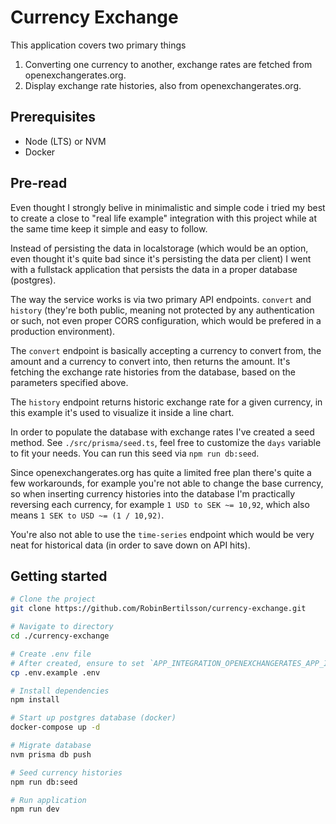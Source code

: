 # Currency Exchange

This application covers two primary things
1. Converting one currency to another, exchange rates are fetched from openexchangerates.org.
2. Display exchange rate histories, also from openexchangerates.org.

## Prerequisites
* Node (LTS) or NVM
* Docker

## Pre-read

Even thought I strongly belive in minimalistic and simple code i tried my best to create a close to "real life example" integration with this project while at the same time keep it simple and easy to follow.

Instead of persisting the data in localstorage (which would be an option, even thought it's quite bad since it's persisting the data per client) I went with a fullstack application that persists the data in a proper database (postgres).

The way the service works is via two primary API endpoints. `convert` and `history` (they're both public, meaning not protected by any authentication or such, not even proper CORS configuration, which would be prefered in a production environment).

The `convert` endpoint is basically accepting a currency to convert from, the amount and a currency to convert into, then returns the amount. It's fetching the exchange rate histories from the database, based on the parameters specified above.

The `history` endpoint returns historic exchange rate for a given currency, in this example it's used to visualize it inside a line chart.

In order to populate the database with exchange rates I've created a seed method. See `./src/prisma/seed.ts`, feel free to customize the `days` variable to fit your needs. You can run this seed via `npm run db:seed`.

Since openexchangerates.org has quite a limited free plan there's quite a few workarounds, for example you're not able to change the base currency, so when inserting currency histories into the database I'm practically reversing each currency, for example `1 USD to SEK ~= 10,92`, which also means `1 SEK to USD ~= (1 / 10,92)`.

You're also not able to use the `time-series` endpoint which would be very neat for historical data (in order to save down on API hits).

## Getting started
```bash
# Clone the project
git clone https://github.com/RobinBertilsson/currency-exchange.git

# Navigate to directory
cd ./currency-exchange

# Create .env file
# After created, ensure to set `APP_INTEGRATION_OPENEXCHANGERATES_APP_ID`.
cp .env.example .env

# Install dependencies
npm install

# Start up postgres database (docker)
docker-compose up -d

# Migrate database
nvm prisma db push

# Seed currency histories
npm run db:seed

# Run application
npm run dev
```
